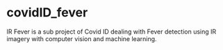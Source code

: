 # covidID_fever
IR Fever is a sub project of Covid ID dealing with Fever detection using IR imagery with computer vision and machine learning.
